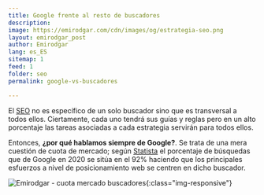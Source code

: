 ```yaml
---
title: Google frente al resto de buscadores
description: 
image: https://emirodgar.com/cdn/images/og/estrategia-seo.png
layout: emirodgar_post
author: Emirodgar
lang: es_ES
sitemap: 1
feed: 1
folder: seo
permalink: google-vs-buscadores

--- 
```


El [SEO](https://emirodgar.com/que-es-el-seo) no es específico de un solo buscador sino que es transversal a todos ellos. Ciertamente, cada uno tendrá sus guías y reglas pero en un alto porcentaje las tareas asociadas a cada estrategia servirán para todos ellos.

Entonces, **¿por qué hablamos siempre de Google?**. Se trata de una mera cuestión de cuota de mercado; según [Statista](https://es.statista.com/estadisticas/664510/desglose-porcentual-de-las-busquedas-online-mundiales-por-buscador/) el porcentaje de búsquedas que  de Google en 2020 se sitúa en el 92% haciendo que los principales esfuerzos a nivel de posicionamiento web se centren en dicho buscador.

![Emirodgar - cuota mercado buscadores](https://i.imgur.com/QEQL6Er.png){:class="img-responsive"}
<!--stackedit_data:
eyJoaXN0b3J5IjpbLTE2MTY3NDA2NjJdfQ==
-->